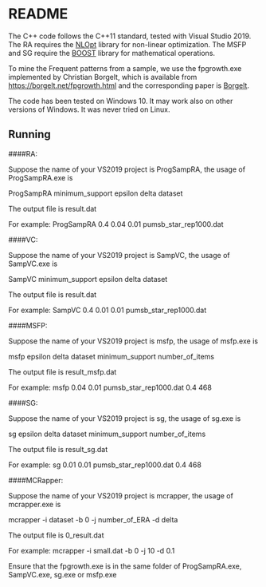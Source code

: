 README
======

The C++ code follows the C++11 standard, tested with Visual Studio 2019. 
The RA requires the [NLOpt] library for non-linear optimization.
The MSFP and SG require the [BOOST] library for mathematical operations.

To mine the Frequent patterns from a sample, we use the fpgrowth.exe implemented by
Christian Borgelt, which is available from <https://borgelt.net/fpgrowth.html> and the
corresponding paper is [Borgelt].

The code has been tested on Windows 10. It may work also on other versions of Windows.
It was never tried on Linux.

Running
-------
####RA: 

Suppose the name of your VS2019 project is ProgSampRA, the usage of ProgSampRA.exe is

ProgSampRA minimum_support epsilon delta dataset

The output file is result.dat

For example: 
ProgSampRA 0.4 0.04 0.01 pumsb_star_rep1000.dat

####VC: 

Suppose the name of your VS2019 project is SampVC, the usage of SampVC.exe is

SampVC minimum_support epsilon delta dataset

The output file is result.dat

For example:
SampVC 0.4 0.01 0.01 pumsb_star_rep1000.dat

####MSFP: 

Suppose the name of your VS2019 project is msfp, the usage of msfp.exe is

msfp epsilon delta dataset minimum_support number_of_items

The output file is result_msfp.dat

For example:
msfp 0.04 0.01 pumsb_star_rep1000.dat 0.4 468

####SG: 

Suppose the name of your VS2019 project is sg, the usage of sg.exe is

sg epsilon delta dataset minimum_support number_of_items

The output file is result_sg.dat

For example:
sg 0.01 0.01 pumsb_star_rep1000.dat 0.4 468

####MCRapper: 

Suppose the name of your VS2019 project is mcrapper, the usage of mcrapper.exe is

mcrapper -i dataset -b 0 -j number_of_ERA -d delta

The output file is 0_result.dat

For example:
mcrapper -i small.dat -b 0 -j 10 -d 0.1

Ensure that the fpgrowth.exe is in the same folder of ProgSampRA.exe, SampVC.exe, sg.exe or msfp.exe

[NLOpt]: https://nlopt.readthedocs.io/en/latest/ "NLopt homepage"
[BOOST]: https://www.boost.org/ "Boost homepage"
[Borgelt]: https://borgelt.net/papers/fpgrowth.pdf "An Implementation of the FP-growth Algorithm"
